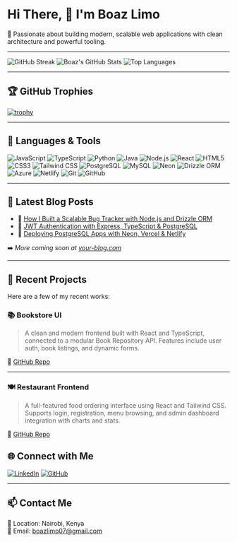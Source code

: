 # Hi There, 👋 I'm Boaz Limo

🚀 Passionate about building modern, scalable web applications with clean architecture and powerful tooling.

---

<!-- GitHub Stats & Streak -->
![GitHub Streak](https://streak-stats.demolab.com?user=LimoB&theme=dark&hide_border=true)
![Boaz's GitHub Stats](https://github-readme-stats.vercel.app/api?username=LimoB&show_icons=true&theme=dark&hide_border=true)
![Top Languages](https://github-readme-stats.vercel.app/api/top-langs/?username=LimoB&layout=compact&theme=dark&hide_border=true)

---

## 🏆 GitHub Trophies

[![trophy](https://github-profile-trophy.vercel.app/?username=LimoB&theme=darkhub&column=7&margin-w=10)](https://github.com/ryo-ma/github-profile-trophy)

---

## 🧰 Languages & Tools

![JavaScript](https://img.shields.io/badge/-JavaScript-F7DF1E?style=for-the-badge&logo=javascript&logoColor=black)
![TypeScript](https://img.shields.io/badge/-TypeScript-007ACC?style=for-the-badge&logo=typescript&logoColor=white)
![Python](https://img.shields.io/badge/-Python-3776AB?style=for-the-badge&logo=python&logoColor=white)
![Java](https://img.shields.io/badge/-Java-007396?style=for-the-badge&logo=java&logoColor=white)
![Node.js](https://img.shields.io/badge/-Node.js-339933?style=for-the-badge&logo=node.js&logoColor=white)
![React](https://img.shields.io/badge/-React-61DAFB?style=for-the-badge&logo=react&logoColor=black)
![HTML5](https://img.shields.io/badge/-HTML5-E34F26?style=for-the-badge&logo=html5&logoColor=white)
![CSS3](https://img.shields.io/badge/-CSS3-1572B6?style=for-the-badge&logo=css3&logoColor=white)
![Tailwind CSS](https://img.shields.io/badge/-TailwindCSS-06B6D4?style=for-the-badge&logo=tailwindcss&logoColor=white)
![PostgreSQL](https://img.shields.io/badge/-PostgreSQL-4169E1?style=for-the-badge&logo=postgresql&logoColor=white)
![MySQL](https://img.shields.io/badge/-MySQL-4479A1?style=for-the-badge&logo=mysql&logoColor=white)
![Neon](https://img.shields.io/badge/-Neon-000000?style=for-the-badge&logo=neon&logoColor=white)
![Drizzle ORM](https://img.shields.io/badge/-Drizzle%20ORM-000?style=for-the-badge&logo=drizzle&logoColor=white)
![Azure](https://img.shields.io/badge/-Azure-0078D4?style=for-the-badge&logo=microsoftazure&logoColor=white)
![Netlify](https://img.shields.io/badge/-Netlify-00C7B7?style=for-the-badge&logo=netlify&logoColor=white)
![Git](https://img.shields.io/badge/-Git-F05032?style=for-the-badge&logo=git&logoColor=white)
![GitHub](https://img.shields.io/badge/-GitHub-181717?style=for-the-badge&logo=github&logoColor=white)

---

## 📰 Latest Blog Posts

<!-- Replace this section with actual blog integration via GitHub Actions or RSS -->
- 📝 [How I Built a Scalable Bug Tracker with Node.js and Drizzle ORM](https://your-blog.com/scalable-bug-tracker)
- 🔐 [JWT Authentication with Express, TypeScript & PostgreSQL](https://your-blog.com/jwt-auth-typescript)
- 🚀 [Deploying PostgreSQL Apps with Neon, Vercel & Netlify](https://your-blog.com/neon-vercel-deployment)

➡️ *More coming soon at [your-blog.com](https://your-blog.com)*

---
## 🚀 Recent Projects

Here are a few of my recent works:

### 📚 Bookstore UI
> A clean and modern frontend built with React and TypeScript, connected to a modular Book Repository API. Features include user auth, book listings, and dynamic forms.

🔗 [GitHub Repo](https://github.com/LimoB/bookstore-ui)

---

### 🍽️ Restaurant Frontend
> A full-featured food ordering interface using React and Tailwind CSS. Supports login, registration, menu browsing, and admin dashboard integration with charts and stats.

🔗 [GitHub Repo](https://github.com/LimoB/restaurant-frontend)

## 🌐 Connect with Me

[![LinkedIn](https://img.shields.io/badge/-LinkedIn-0077B5?style=for-the-badge&logo=linkedin&logoColor=white)](https://www.linkedin.com/in/boaz-limo-30752b310/)
[![GitHub](https://img.shields.io/badge/-GitHub-181717?style=for-the-badge&logo=github&logoColor=white)](https://github.com/LimoB)

---

## 📫 Contact Me

📍 Location: Nairobi, Kenya  
📧 Email: boazlimo07@gmail.com
